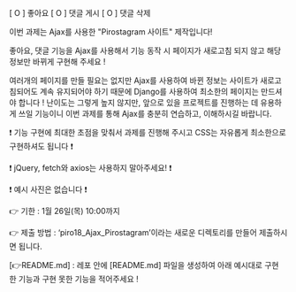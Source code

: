 [ O ] 좋아요
[ O ] 댓글 게시
[ O ] 댓글 삭제

이번 과제는 Ajax를 사용한 "Pirostagram 사이트" 제작입니다!

좋아요, 댓글 기능을 Ajax를 사용해서 기능 동작 시 페이지가 새로고침 되지 않고 해당 정보만 바뀌게 구현해 주세요 !

여러개의 페이지를 만들 필요는 없지만 Ajax를 사용하여 바뀐 정보는 사이트가 새로고침되어도 계속 유지되어야 하기 때문에 Django를 사용하여 최소한의 페이지는 만드셔야 합니다 ! 난이도는 그렇게 높지 않지만, 앞으로 있을 프로젝트를 진행하는 데 유용하게 쓰일 기능이니 이번 과제를 통해 Ajax를 충분히 연습하고, 이해하시길 바랍니다.

❗ 기능 구현에 최대한 초점을 맞춰서 과제를 진행해 주시고 CSS는 자유롭게 최소한으로 구현하셔도 됩니다 ❗

❗ jQuery, fetch와 axios는 사용하지 말아주세요! ❗

❗ 예시 사진은 없습니다 ❗

👉 기한 : 1월 26일(목) 10:00까지

👉 제출 방법 : ‘piro18_Ajax_Pirostagram’이라는 새로운 디렉토리를 만들어 제출하시면 됩니다.

[👉README.md] : 레포 안에 [README.md] 파일을 생성하여 아래 예시대로 구현 한 기능과 구현 못한 기능을 적어주세요 !
